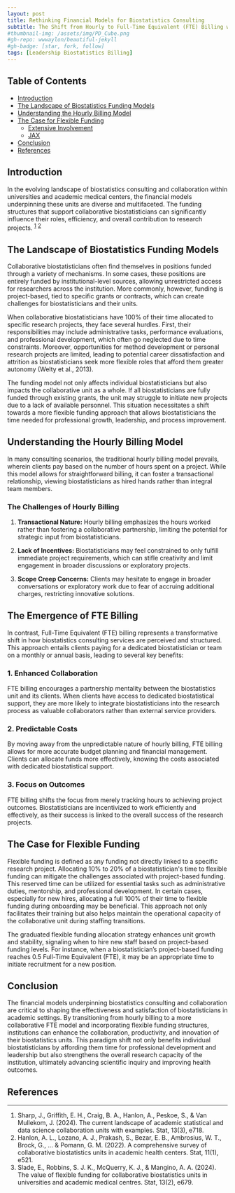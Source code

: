 ```yaml
---
layout: post
title: Rethinking Financial Models for Biostatistics Consulting
subtitle: The Shift from Hourly to Full-Time Equivalent (FTE) Billing with Flextime
#thumbnail-img: /assets/img/PD_Cube.png
#gh-repo: wwwaylon/beautiful-jekyll
#gh-badge: [star, fork, follow]
tags: [Leadership Biostatistics Billing]
---
```


<p><h2>Table of Contents</h2>
<nav id="TableOfContents">
<ul>
<li><a href="#introduction">Introduction</a></li>
<li><a href="#the-landscape-of-biostatistics-funding-models">The Landscape of Biostatistics Funding Models</a></li>
<li><a href="#understanding-the-hourly-billing-model">Understanding the Hourly Billing Model</a></li>
<li><a href="#the-case-for-flexible-funding">The Case for Flexible Funding</a>
<ul>
<li><a href="#extensive-involvement">Extensive Involvement</a></li>
<li><a href="#jax">JAX</a></li>
</ul></li>
<li><a href="#conclusion">Conclusion</a></li>
<li><a href="#references">References</a></li>
</ul>
</nav>

<h2 id="introduction">Introduction</h2>

In the evolving landscape of biostatistics consulting and collaboration within universities and academic medical centers, the financial models underpinning these units are diverse and multifaceted. The funding structures that support collaborative biostatisticians can significantly influence their roles, efficiency, and overall contribution to research projects. <sup class="footnote-ref" id="fnref:sharp"><a href="#fn:sharp">1</a></sup> <sup class="footnote-ref" id="fnref:hanlon"><a href="#fn:hanlon">2</a></sup></p>

<h2 id="the-landscape-of-biostatistics-funding-models">The Landscape of Biostatistics Funding Models</h2>

Collaborative biostatisticians often find themselves in positions funded through a variety of mechanisms. In some cases, these positions are entirely funded by institutional-level sources, allowing unrestricted access for researchers across the institution. More commonly, however, funding is project-based, tied to specific grants or contracts, which can create challenges for biostatisticians and their units.

When collaborative biostatisticians have 100% of their time allocated to specific research projects, they face several hurdles. First, their responsibilities may include administrative tasks, performance evaluations, and professional development, which often go neglected due to time constraints. Moreover, opportunities for method development or personal research projects are limited, leading to potential career dissatisfaction and attrition as biostatisticians seek more flexible roles that afford them greater autonomy (Welty et al., 2013).

The funding model not only affects individual biostatisticians but also impacts the collaborative unit as a whole. If all biostatisticians are fully funded through existing grants, the unit may struggle to initiate new projects due to a lack of available personnel. This situation necessitates a shift towards a more flexible funding approach that allows biostatisticians the time needed for professional growth, leadership, and process improvement.

<h2 id="understanding-the-hourly-billing-model">Understanding the Hourly Billing Model</h2>

In many consulting scenarios, the traditional hourly billing model prevails, wherein clients pay based on the number of hours spent on a project. While this model allows for straightforward billing, it can foster a transactional relationship, viewing biostatisticians as hired hands rather than integral team members. 

### The Challenges of Hourly Billing

1. **Transactional Nature:** Hourly billing emphasizes the hours worked rather than fostering a collaborative partnership, limiting the potential for strategic input from biostatisticians.

2. **Lack of Incentives:** Biostatisticians may feel constrained to only fulfill immediate project requirements, which can stifle creativity and limit engagement in broader discussions or exploratory projects.

3. **Scope Creep Concerns:** Clients may hesitate to engage in broader conversations or exploratory work due to fear of accruing additional charges, restricting innovative solutions.

## The Emergence of FTE Billing

In contrast, Full-Time Equivalent (FTE) billing represents a transformative shift in how biostatistics consulting services are perceived and structured. This approach entails clients paying for a dedicated biostatistician or team on a monthly or annual basis, leading to several key benefits:

### 1. Enhanced Collaboration

FTE billing encourages a partnership mentality between the biostatistics unit and its clients. When clients have access to dedicated biostatistical support, they are more likely to integrate biostatisticians into the research process as valuable collaborators rather than external service providers.

### 2. Predictable Costs

By moving away from the unpredictable nature of hourly billing, FTE billing allows for more accurate budget planning and financial management. Clients can allocate funds more effectively, knowing the costs associated with dedicated biostatistical support.

### 3. Focus on Outcomes

FTE billing shifts the focus from merely tracking hours to achieving project outcomes. Biostatisticians are incentivized to work efficiently and effectively, as their success is linked to the overall success of the research projects.

<h2 id="the-case-for-flexible-funding">The Case for Flexible Funding</h2>

Flexible funding is defined as any funding not directly linked to a specific research project. Allocating 10% to 20% of a biostatistician's time to flexible funding can mitigate the challenges associated with project-based funding. This reserved time can be utilized for essential tasks such as administrative duties, mentorship, and professional development. In certain cases, especially for new hires, allocating a full 100% of their time to flexible funding during onboarding may be beneficial. This approach not only facilitates their training but also helps maintain the operational capacity of the collaborative unit during staffing transitions.

The graduated flexible funding allocation strategy enhances unit growth and stability, signaling when to hire new staff based on project-based funding levels. For instance, when a biostatistician’s project-based funding reaches 0.5 Full-Time Equivalent (FTE), it may be an appropriate time to initiate recruitment for a new position.

<h2 id="conclusion">Conclusion</h2>

The financial models underpinning biostatistics consulting and collaboration are critical to shaping the effectiveness and satisfaction of biostatisticians in academic settings. By transitioning from hourly billing to a more collaborative FTE model and incorporating flexible funding structures, institutions can enhance the collaboration, productivity, and innovation of their biostatistics units. This paradigm shift not only benefits individual biostatisticians by affording them time for professional development and leadership but also strengthens the overall research capacity of the institution, ultimately advancing scientific inquiry and improving health outcomes.

<h2 id="references">References</h2>
<div class="footnotes">

<hr />

<ol>
<li id="fn:sharp">Sharp, J., Griffith, E. H., Craig, B. A., Hanlon, A., Peskoe, S., & Van Mullekom, J. (2024). The current landscape of academic statistical and data science collaboration units with examples. Stat, 13(3), e718.</li>
<li id="fn:hanlon">Hanlon, A. L., Lozano, A. J., Prakash, S., Bezar, E. B., Ambrosius, W. T., Brock, G., ... & Pomann, G. M. (2022). A comprehensive survey of collaborative biostatistics units in academic health centers. Stat, 11(1), e521.</li>
<li id="fn:flextime">Slade, E., Robbins, S. J. K., McQuerry, K. J., & Mangino, A. A. (2024). The value of flexible funding for collaborative biostatistics units in universities and academic medical centres. Stat, 13(2), e679.</li>


